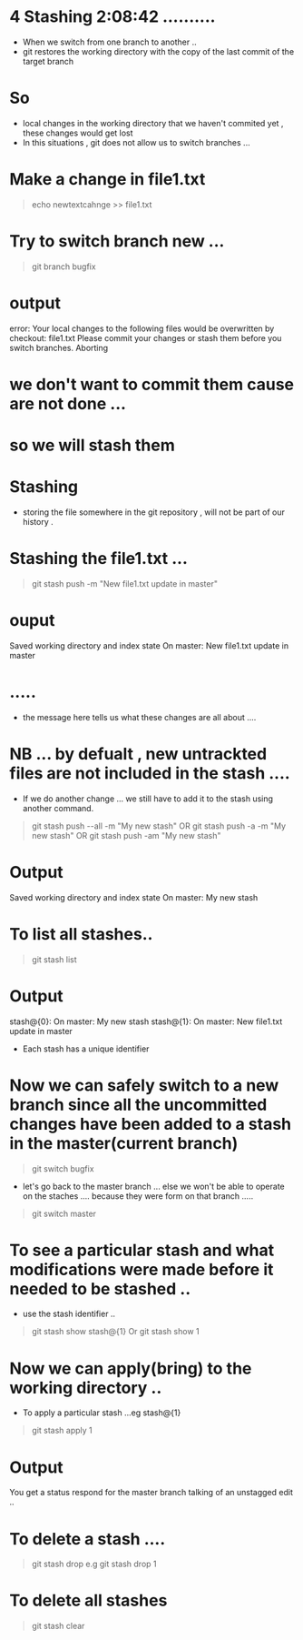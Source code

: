 # 4 Stashing     2:08:42     ..........     

- When we switch from one branch to another .. 
- git restores the working directory with the copy of the last commit of the  target branch 

# So 
- local changes in the working directory that we haven't commited yet , these changes would get lost
- In this situations , git does not allow  us to switch branches ... 

# Make a change in file1.txt 

> echo newtextcahnge >> file1.txt 

# Try to switch branch new ... 

> git branch bugfix  
# output
error: Your local changes to the following files would be overwritten by checkout:
        file1.txt
Please commit your changes or stash them before you switch branches.
Aborting

# we don't want to commit them cause are not done ... 
# so we will stash them 











# Stashing 
 - storing the file somewhere in the git repository , will not be part of our history .

# Stashing the file1.txt ...

> git stash push -m "New file1.txt update in master" 

# ouput 
Saved working directory and index state On master: New file1.txt update in master

# .....
- the message here tells us what these changes are all about ....


# NB ... by defualt , new untrackted files are not included in the stash .... 
- If we do another change ... we still have to add it to the stash using another command. 

> git stash push --all -m "My new stash"
OR
> git stash push -a -m "My new stash"
OR
> git stash push -am "My new stash"

# Output 
Saved working directory and index state On master: My new stash


# To list all stashes..

> git stash list

# Output
stash@{0}: On master: My new stash
stash@{1}: On master: New file1.txt update in master

- Each stash has a unique identifier 
























# Now we can safely switch to a new branch since all the uncommitted changes have been added to a stash in the master(current branch) 

> git switch  bugfix 

- let's go back to the master branch ... else we won't be able to operate on the staches .... because they were form on that branch ..... 


> git switch master 











# To see a particular stash and what modifications were made before it needed to be stashed  ..

- use the stash identifier .. 


> git stash show stash@{1} 
Or 
> git stash show 1 












# Now we can apply(bring) to the working directory ..
- To apply a particular stash ...eg stash@{1}

> git stash apply 1  
# Output 
You get a status respond for the master branch talking of an unstagged edit ..





# To delete a stash .... 

> git stash drop <stashId>
e.g
> git stash drop 1


# To delete all stashes

> git stash clear






